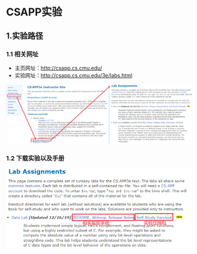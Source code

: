 # CSAPP实验

## 1.实验路径
### 1.1 相关网址
* 主页网址：http://csapp.cs.cmu.edu/
* 实验网址：http://csapp.cs.cmu.edu/3e/labs.html

![实验网址](image/1.CSAPP实验/实验网址.png)

### 1.2 下载实验以及手册

![下载实验以及手册](image/1.CSAPP实验/下载实验以及手册.png)